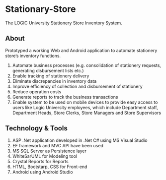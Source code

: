 # Stationary-Store
The LOGIC University Stationery Store Inventory System.

## About

Prototyped a working Web and Android application to automate stationery store’s inventory functions. 
1. Automate business processes
(e.g. consolidation of stationery requests, generating disbursement lists etc.)
2. Enable tracking of stationery delivery
3. Eliminate discrepancies in inventory data
4. Improve efficiency of collection and disbursement of stationery
5. Reduce operation costs
6. Generate reports to track the business transactions
7. Enable system to be used on mobile devices to provide easy access to users like Logic University employees,
which include Department staff, Department Heads, Store Clerks, Store Managers and Store Supervisors

## Technology & Tools

1. ASP .Net application developed in .Net C# using MS Visual Studio
2. EF framework and MVC API have been used
3. MS SQL Server as Persistence layer
4. WhiteSarUML for Modeling tool
5. Crystal Reports for Reports
6. HTML, Bootstarp, CSS for Front-end
7. Android using Android Studio
